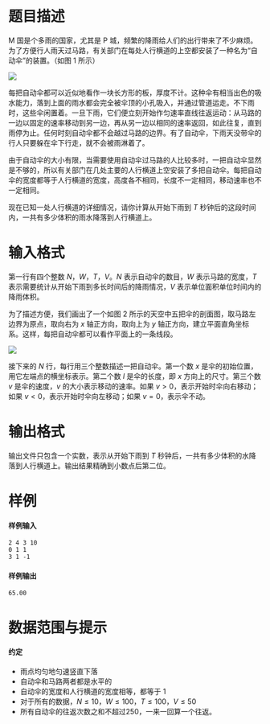 
# 题目描述

M 国是个多雨的国家，尤其是 P 城，频繁的降雨给人们的出行带来了不少麻烦。为了方便行人雨天过马路，有关部门在每处人行横道的上空都安装了一种名为“自动伞”的装置。（如图 1 所示）

![](/source/guoj/1238/img/aHR0cHM6Ly9pLmxvbGkubmV0LzIwMTkvMDYvMjEvNWQwYzY4NmZkM2EwMjI4OTAzLnBuZw==.png)

每把自动伞都可以近似地看作一块长方形的板，厚度不计。这种伞有相当出色的吸水能力，落到上面的雨水都会完全被伞顶的小孔吸入，并通过管道运走。不下雨时，这些伞闲置着。一旦下雨，它们便立刻开始作匀速率直线往返运动：从马路的一边以固定的速率移动到另一边，再从另一边以相同的速率返回，如此往复，直到雨停为止。任何时刻自动伞都不会越过马路的边界。有了自动伞，下雨天没带伞的行人只要躲在伞下行走，就不会被雨淋着了。

由于自动伞的大小有限，当需要使用自动伞过马路的人比较多时，一把自动伞显然是不够的，所以有关部门在几处主要的人行横道上空安装了多把自动伞。每把自动伞的宽度都等于人行横道的宽度，高度各不相同，长度不一定相同，移动速率也不一定相同。

现在已知一处人行横道的详细情况，请你计算从开始下雨到 $T$ 秒钟后的这段时间内，一共有多少体积的雨水降落到人行横道上。


# 输入格式

第一行有四个整数 $N$，$W$，$T$，$V$。$N$ 表示自动伞的数目，$W$ 表示马路的宽度，$T$ 表示需要统计从开始下雨到多长时间后的降雨情况，$V$ 表示单位面积单位时间内的降雨体积。

为了描述方便，我们画出了一个如图 2 所示的天空中五把伞的剖面图，取马路左边界为原点，取向右为 $x$ 轴正方向，取向上为 $y$ 轴正方向，建立平面直角坐标系。这样，每把自动伞都可以看作平面上的一条线段。

![](/source/guoj/1238/img/aHR0cHM6Ly9pLmxvbGkubmV0LzIwMTkvMDYvMjEvNWQwYzY5NmQ3OTBkYTI1OTEyLnBuZw==.png)

接下来的 $N$ 行，每行用三个整数描述一把自动伞。第一个数 $x$ 是伞的初始位置，用它左端点的横坐标表示。第二个数 $l$ 是伞的长度，即 $x$ 方向上的尺寸。第三个数 $v$ 是伞的速度，$v$ 的大小表示移动的速率。如果 $v>0$，表示开始时伞向右移动；如果 $v<0$，表示开始时伞向左移动；如果 $v=0$，表示伞不动。

# 输出格式

输出文件只包含一个实数，表示从开始下雨到 $T$ 秒钟后，一共有多少体积的水降落到人行横道上。输出结果精确到小数点后第二位。

# 样例

#### 样例输入
```plain
2 4 3 10
0 1 1
3 1 -1
```

#### 样例输出
```plain
65.00
```

# 数据范围与提示

#### 约定
- 雨点均匀地匀速竖直下落
- 自动伞和马路两者都是水平的
- 自动伞的宽度和人行横道的宽度相等，都等于 $1$
- 对于所有的数据，$N\le 10$，$W\le 100$，$T\le 100$，$V\le 50$
- 所有自动伞的往返次数之和不超过250，一来一回算一个往返。


